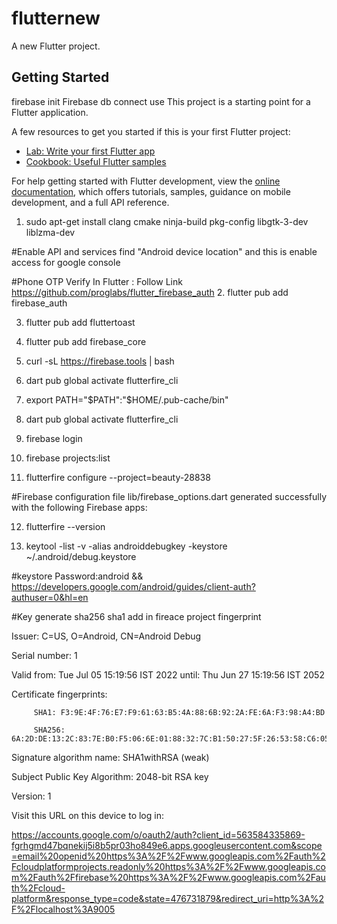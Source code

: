 # flutternew

A new Flutter project.

## Getting Started

firebase init Firebase db connect use
This project is a starting point for a Flutter application.

A few resources to get you started if this is your first Flutter project:

- [Lab: Write your first Flutter app](https://docs.flutter.dev/get-started/codelab)
- [Cookbook: Useful Flutter samples](https://docs.flutter.dev/cookbook)

For help getting started with Flutter development, view the
[online documentation](https://docs.flutter.dev/), which offers tutorials,
samples, guidance on mobile development, and a full API reference.

1. sudo apt-get install clang cmake ninja-build pkg-config libgtk-3-dev liblzma-dev

#Enable API and services find "Android device location" and this is enable access for google console

#Phone OTP Verify In Flutter : Follow Link https://github.com/proglabs/flutter_firebase_auth
2. flutter pub add firebase_auth

3. flutter pub add fluttertoast

4. flutter pub add firebase_core

5. curl -sL https://firebase.tools | bash

6. dart pub global activate flutterfire_cli

7. export PATH="$PATH":"$HOME/.pub-cache/bin"

8. dart pub global activate flutterfire_cli

9. firebase login

10. firebase projects:list

11. flutterfire configure --project=beauty-28838

#Firebase configuration file lib/firebase_options.dart generated successfully with the following Firebase apps: 

12. flutterfire --version

13. keytool -list -v -alias androiddebugkey -keystore ~/.android/debug.keystore

#keystore Password:android  && https://developers.google.com/android/guides/client-auth?authuser=0&hl=en

#Key generate sha256 sha1 add in fireace project fingerprint

Issuer: C=US, O=Android, CN=Android Debug

Serial number: 1

Valid from: Tue Jul 05 15:19:56 IST 2022 until: Thu Jun 27 15:19:56 IST 2052

Certificate fingerprints:

         SHA1: F3:9E:4F:76:E7:F9:61:63:B5:4A:88:6B:92:2A:FE:6A:F3:98:A4:BD
         
         SHA256: 6A:2D:DE:13:2C:83:7E:B0:F5:06:6E:01:88:32:7C:B1:50:27:5F:26:53:58:C6:05:5E:21:DB:F8:52:DB:01:FD
         
Signature algorithm name: SHA1withRSA (weak)

Subject Public Key Algorithm: 2048-bit RSA key

Version: 1



Visit this URL on this device to log in:

https://accounts.google.com/o/oauth2/auth?client_id=563584335869-fgrhgmd47bqnekij5i8b5pr03ho849e6.apps.googleusercontent.com&scope=email%20openid%20https%3A%2F%2Fwww.googleapis.com%2Fauth%2Fcloudplatformprojects.readonly%20https%3A%2F%2Fwww.googleapis.com%2Fauth%2Ffirebase%20https%3A%2F%2Fwww.googleapis.com%2Fauth%2Fcloud-platform&response_type=code&state=476731879&redirect_uri=http%3A%2F%2Flocalhost%3A9005



